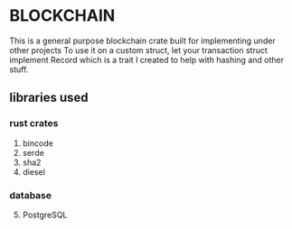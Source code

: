 # BLOCKCHAIN   
This is a general purpose blockchain crate built for implementing under other projects
To use it on a custom struct, let your transaction struct implement Record which is a trait I created to help with hashing and other stuff.


## libraries used

### rust crates
1. bincode
2. serde
3. sha2
4. diesel

### database
5. PostgreSQL
